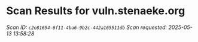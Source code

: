 # Scan Results for vuln.stenaeke.org

*Scan ID: `c2e81654-6f11-4ba6-9b2c-442a165511db`*
*Scan requested: 2025-05-13 13:58:28*

